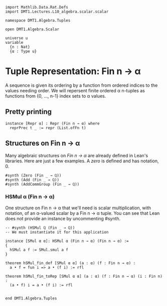 ```lean
import Mathlib.Data.Rat.Defs
import DMT1.Lectures.L10_algebra.scalar.scalar

namespace DMT1.Algebra.Tuples

open DMT1.Algebra.Scalar

universe u
variable
  {n : Nat}
  {α : Type u}
```


# Tuple Representation: Fin n → α

A sequence is given its ordering by a function from ordered
indices to the values needing order. We will repersent finite
ordered α n-tuples as functions from {0, ..., n-1} index sets
to α values.

## Pretty printing

```lean
instance [Repr α] : Repr (Fin n → α) where
  reprPrec t _ := repr (List.ofFn t)
```

## Structures on Fin n → α

Many algebraic structures on *Fin n → α* are already defined
in Lean's libraries. Here are just a few examples. A *zero* is
defined and has notation, 0.

```lean
#synth (Zero (Fin _ → ℚ))
#synth (Add (Fin _ → ℚ))
#synth (AddCommGroup (Fin _ → ℚ))
```

### HSMul α (Fin n → α)

One structure on Fin n → α that we'll need is scalar
multiplication, with notation, of an α-valued scalar
by a Fin n → α tuple. You can see that Lean does not
provide an instance by uncommenting #synth.

```lean
-- #synth (HSMul ℚ (Fin _ → ℚ))
-- We must instantiate it for this application

instance [SMul α α]: HSMul α (Fin n → α) (Fin n → α) :=
{
  hSMul a f := SMul.smul a f
}

theorem hSMul_fin_def [SMul α α] (a : α) (f : Fin n → α) :
  a • f = fun i => a • (f i) := rfl

theorem hSMul_fin_toRep [SMul α α] (a : α) (f : Fin n → α) (i : Fin n) :
  (a • f) i = a • (f i) := rfl


end DMT1.Algebra.Tuples
```
